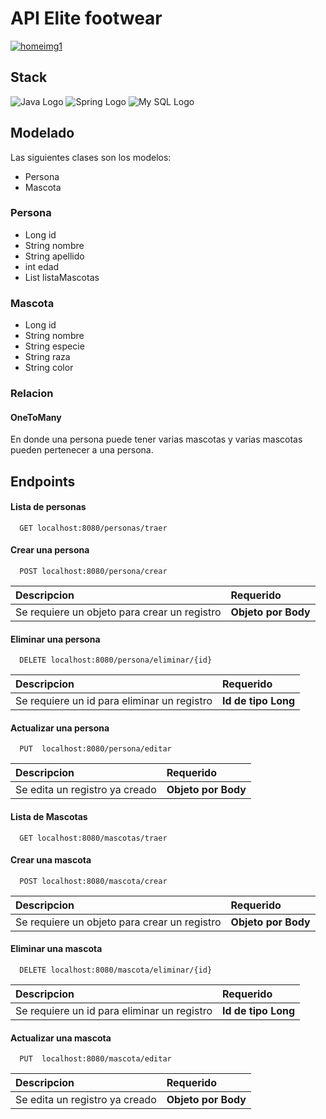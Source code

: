 # API Elite footwear
<a href="https://ibb.co/vwFRWC6"><img src="https://i.ibb.co/RvFdKGk/homeimg1.png" alt="homeimg1" border="0" /></a>
 
## Stack

![Java Logo](https://img.icons8.com/?size=48&id=13679&format=png) ![Spring Logo](https://img.icons8.com/?size=40&id=2oBx9FpXcbLa&format=png) ![My SQL Logo](https://img.icons8.com/?size=48&id=qGUfLiYi1bRN&format=png)


## Modelado

 Las siguientes clases son los modelos:

* Persona
* Mascota

### Persona
* Long id
* String nombre
* String apellido
* int edad
* List<Mascota> listaMascotas
  
### Mascota
* Long id
* String nombre
* String especie
* String raza
* String color


### Relacion
#### OneToMany
En donde una persona puede tener varias mascotas y varias mascotas pueden pertenecer a una persona.

## Endpoints


#### Lista de personas

```http
  GET localhost:8080/personas/traer
```

#### Crear una persona

```http
  POST localhost:8080/persona/crear
```

| Descripcion              | Requerido                      |
| :--------------------- | :----------------------------- |
| Se requiere un objeto para crear un registro | **Objeto por Body**        |

#### Eliminar una persona

```http
  DELETE localhost:8080/persona/eliminar/{id}
```

| Descripcion              | Requerido                      |
| :--------------------- | :----------------------------- |
| Se requiere un id para eliminar un registro | **Id de tipo Long**        |


#### Actualizar una persona

```http
  PUT  localhost:8080/persona/editar
```
| Descripcion              | Requerido                      |
| :--------------------- | :----------------------------- |
| Se edita un registro ya creado | **Objeto por Body**        |


#### Lista de Mascotas

```http
  GET localhost:8080/mascotas/traer
```

#### Crear una mascota

```http
  POST localhost:8080/mascota/crear
```

| Descripcion              | Requerido                      |
| :--------------------- | :----------------------------- |
| Se requiere un objeto para crear un registro | **Objeto por Body**        |

#### Eliminar una mascota

```http
  DELETE localhost:8080/mascota/eliminar/{id}
```

| Descripcion              | Requerido                      |
| :--------------------- | :----------------------------- |
| Se requiere un id para eliminar un registro | **Id de tipo Long**        |


#### Actualizar una mascota

```http
  PUT  localhost:8080/mascota/editar
```
| Descripcion              | Requerido                      |
| :--------------------- | :----------------------------- |
| Se edita un registro ya creado | **Objeto por Body**        |













